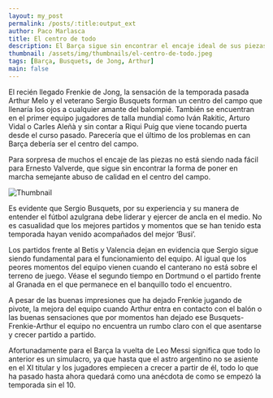 ```yaml
---
layout: my_post
permalink: /posts/:title:output_ext
author: Paco Marlasca
title: El centro de todo
description: El Barça sigue sin encontrar el encaje ideal de sus piezas en medio campo. A pesar de contar con argumentos para deslumbrar e imponerse con balón.
thumbnail: /assets/img/thumbnails/el-centro-de-todo.jpeg
tags: [Barça, Busquets, de Jong, Arthur]
main: false
---
```


El recién llegado Frenkie de Jong, la sensación de la temporada pasada Arthur Melo y el veterano Sergio Busquets forman un centro del campo que llenaría los ojos a cualquier amante del balompié. También se encuentran en el primer equipo jugadores de talla mundial como Iván Rakitic, Arturo Vidal o Carles Aleñà y sin contar a Riqui Puig que viene tocando puerta desde el curso pasado. Parecería que el último de los problemas en can Barça debería ser el centro del campo.

Para sorpresa de muchos el encaje de las piezas no está siendo nada fácil para Ernesto Valverde, que sigue sin encontrar la forma de poner en marcha semejante abuso de calidad en el centro del campo.

<img src="{{page.thumbnail}}" alt="Thumbnail" class="img-thumbnail blog-image box-shadow">

Es evidente que Sergio Busquets, por su experiencia y su manera de entender el fútbol azulgrana debe liderar y ejercer de ancla en el medio. No es casualidad que los mejores partidos y momentos que se han tenido esta temporada hayan venido acompañados del mejor ‘Busi’. 

Los partidos frente al Betis y Valencia dejan en evidencia que Sergio sigue siendo fundamental para el funcionamiento del equipo. Al igual que los peores momentos del equipo vienen cuando el canterano no está sobre el terreno de juego. Véase el segundo tiempo en Dortmund o el partido frente al Granada en el que permanece en el banquillo todo el encuentro.

A pesar de las buenas impresiones que ha dejado Frenkie jugando de pivote, la mejora del equipo cuando Arthur entra en contacto con el balón o las buenas sensaciones que por momentos han dejado ese Busquets-Frenkie-Arthur el equipo no encuentra un rumbo claro con el que asentarse y crecer partido a partido.

Afortunadamente para el Barça la vuelta de Leo Messi significa que todo lo anterior es un simulacro, ya que hasta que el astro argentino no se asiente en el XI titular y los jugadores empiecen a crecer a partir de él, todo lo que ha pasado hasta ahora quedará como una anécdota de como se empezó la temporada sin el 10.